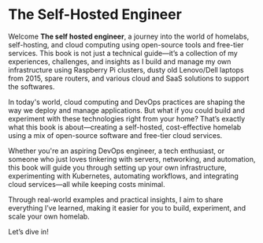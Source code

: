 # The Self-Hosted Engineer

Welcome **The self hosted engineer**, a journey into the world of homelabs, self-hosting, and cloud computing using open-source tools and free-tier services.
This book is not just a technical guide—it’s a collection of my experiences, challenges, and insights as I build and manage my own infrastructure using Raspberry Pi clusters, dusty old Lenovo/Dell laptops from 2015, spare routers, and various cloud and SaaS solutions to support the softwares.

In today's world, cloud computing and DevOps practices are shaping the way we deploy and manage applications. But what if you could build and experiment with these technologies right from your home? 
That’s exactly what this book is about—creating a self-hosted, cost-effective homelab using a mix of open-source software and free-tier cloud services.

Whether you're an aspiring DevOps engineer, a tech enthusiast, or someone who just loves tinkering with servers, networking, and automation, this book will guide you through setting up your own infrastructure, experimenting with Kubernetes, automating workflows, and integrating cloud services—all while keeping costs minimal.

Through real-world examples and practical insights, I aim to share everything I’ve learned, making it easier for you to build, experiment, and scale your own homelab.

Let’s dive in!
